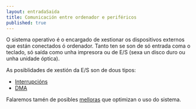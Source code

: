 ```yaml
---
layout: entradaSaida
title: Comunicación entre ordenador e periféricos
published: true
---
```

O sistema operativo é o encargado de xestionar os dispositivos externos que están conectados ó ordenador. Tanto ten se son de só entrada coma o teclado, só saída como unha impresora ou de E/S (sexa un disco duro ou unha unidade óptica).

As posiblidades de xestión da E/S son de dous tipos:

* [Interrupcións]({{site.url}}/entradaSaida/91interrupcion)
* [DMA]({{site.url}}/entradaSaida/92dma)

Falaremos tamén de posibles [melloras]({{site.url}}/entradaSaida/93melloras) que optimizan o uso do sistema.
